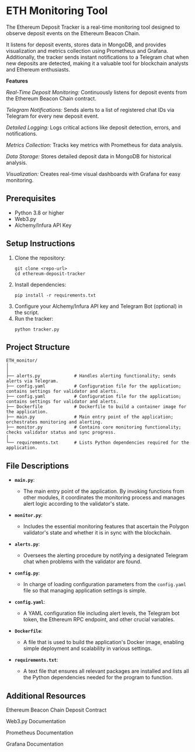 # ETH Monitoring Tool

The Ethereum Deposit Tracker is a real-time monitoring tool designed to observe deposit events on the Ethereum Beacon Chain. 

It listens for deposit events, stores data in MongoDB, and provides visualization and metrics collection using Prometheus and Grafana. Additionally, the tracker sends instant notifications to a Telegram chat when new deposits are detected, making it a valuable tool for blockchain analysts and Ethereum enthusiasts.<br>

**Features**

*Real-Time Deposit Monitoring:* Continuously listens for deposit events from the Ethereum Beacon Chain contract.<br>

*Telegram Notifications:* Sends alerts to a list of registered chat IDs via Telegram for every new deposit event.

*Detailed Logging:* Logs critical actions like deposit detection, errors, and notifications.

*Metrics Collection:* Tracks key metrics with Prometheus for data analysis.

*Data Storage:* Stores detailed deposit data in MongoDB for historical analysis.

*Visualization:* Creates real-time visual dashboards with Grafana for easy monitoring.

## Prerequisites
- Python 3.8 or higher
- Web3.py
- Alchemy/Infura API Key

## Setup Instructions
1. Clone the repository:
   ```
   git clone <repo-url>
   cd ethereum-deposit-tracker
   ```
2. Install dependencies:
   ```
   pip install -r requirements.txt
   ```
3. Configure your Alchemy/Infura API key and Telegram Bot (optional) in the script.
4. Run the tracker:
   ```
   python tracker.py
   ```


## Project Structure
```plaintext
ETH_monitor/
│
│
├── alerts.py             # Handles alerting functionality; sends alerts via Telegram.
├── config.yaml           # Configuration file for the application; contains settings for validator and alerts.
├── config.yaml           # Configuration file for the application; contains settings for validator and alerts.
├── Dockerfile            # Dockerfile to build a container image for the application.
├── main.py               # Main entry point of the application; orchestrates monitoring and alerting.
├── monitor.py            # Contains core monitoring functionality; checks validator status and sync progress.
│
└── requirements.txt      # Lists Python dependencies required for the application.
```



## File Descriptions

- **`main.py`**: 
  - The main entry point of the application. By invoking functions from other modules, it coordinates the monitoring process and manages alert logic according to the validator's state.

- **`monitor.py`**: 
  - Includes the essential monitoring features that ascertain the Polygon validator's state and whether it is in sync with the blockchain.

- **`alerts.py`**: 
  - Oversees the alerting procedure by notifying a designated Telegram chat when problems with the validator are found.

- **`config.py`**: 
  - In charge of loading configuration parameters from the `config.yaml` file so that managing application settings is simple.

- **`config.yaml`**: 
  - A YAML configuration file including alert levels, the Telegram bot token, the Ethereum RPC endpoint, and other crucial variables.

- **`Dockerfile`**: 
  - A file that is used to build the application's Docker image, enabling simple deployment and scalability in various settings.
  
- **`requirements.txt`**: 
  - A text file that ensures all relevant packages are installed and lists all the Python dependencies needed for the program to function.


## Additional Resources
Ethereum Beacon Chain Deposit Contract

Web3.py Documentation

Prometheus Documentation

Grafana Documentation
